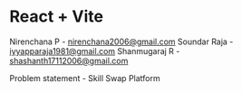 # React + Vite


Nirenchana P - nirenchana2006@gmail.com
Soundar Raja - iyyapparaja1981@gmail.com
Shanmugaraj R - shashanth17112006@gmail.com

Problem statement - Skill Swap Platform